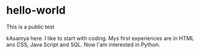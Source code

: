 # hello-world
This is a public test

kAsamya here. I like to start with coding. Mys first experiences are in HTML ans CSS, Java Script and SQL. Now I'am interested in Python. 
